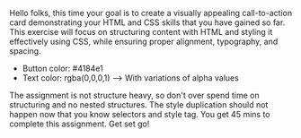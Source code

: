 Hello folks, this time your goal is to create a visually appealing call-to-action card demonstrating your HTML and CSS skills that you have gained so far. This exercise will focus on structuring content with HTML and styling it effectively using CSS, while ensuring proper alignment, typography, and spacing.

- Button color: #4184e1
- Text color: rgba(0,0,0,1) --> With variations of alpha values

The assignment is not structure heavy, so don't over spend time on structuring and no nested structures. The style duplication should not happen now that you know selectors and style tag.
You get 45 mins to complete this assignment. Get set go!
